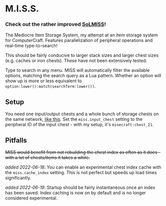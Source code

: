 # M.I.S.S.

### Check out the rather improved [SoLMISS](https://github.com/ocawesome101/solmiss)!

The Mediocre Item Storage System, my attempt at an item storage system for ComputerCraft.  Features parallelization of peripheral operations and real-time type-to-search!

This should be fairly conducive to larger stack sizes and larger chest sizes (e.g. caches or iron chests).  These have not been extensively tested.

Type to search in any menu.  MISS will automatically filter the available options, matching the search query as a Lua pattern.  Whether an option will show up is more or less equivalent to `option:lower():match(searchTerm:lower())`.

## Setup
You need one input/output chests and a whole bunch of storage chests on the same network, [like this](https://i.imgur.com/L5D1cAI.png).  Set the `miss.input_chest` setting to the peripheral ID of the input chest - with my setup, it's `minecraft:chest_21`.

## Pitfalls
~~MISS would benefit from not rebuilding the chest index as often as it does - with a lot of chests/items it takes a while.~~

_added 2022-06-18_: You can enable an experimental chest index cache with the `miss.cache_index` setting.  This is not perfect but speeds up load times significantly.

_added 2022-06-19_: Startup should be fairly instantaneous once an index has been saved.  Index caching is now on by default and is no longer considered experimental.
